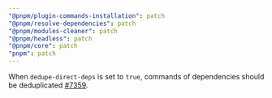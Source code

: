 ```yaml
---
"@pnpm/plugin-commands-installation": patch
"@pnpm/resolve-dependencies": patch
"@pnpm/modules-cleaner": patch
"@pnpm/headless": patch
"@pnpm/core": patch
"pnpm": patch
---
```


When `dedupe-direct-deps` is set to `true`, commands of dependencies should be deduplicated [#7359](https://github.com/pnpm/pnpm/pull/7359).
